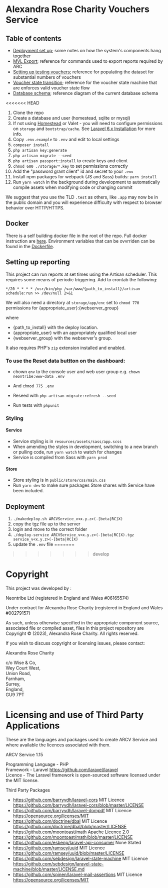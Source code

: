 # Alexandra Rose Charity Vouchers Service

## Table of contents

 * [Deployment set up](./DEPLOYMENT.md); some notes on how the system's components hang together
 * [MVL Export](./MVL-EXPORT.md); reference for commands used to export reports required by ARC
 * [Setting up testing vouchers](./TEST_VOUCHERS.md); reference for populating the dataset for substantial numbers of vouchers
 * [Voucher state transition](./VOUCHER_STATE_TRANSITIONS.md); reference for the voucher state machine that are enforces valid voucher state flow
 * [Database schema](./DATABASE_SCHEMA.md); reference diagram of the current database schema

<<<<<<< HEAD
1. Clone the repo
2. Create a database and user (homestead, sqlite or mysql)
3. If not using [Homestead](https://laravel.com/docs/6.x/homestead) or Valet - you will need to configure permissions on `storage` and `bootstrap/cache`. See [Laravel 6.x Installation](https://laravel.com/docs/6.x) for more info.
4. Copy `.env.example` to `.env` and edit to local settings
5. `composer install`
6. `php artisan key:generate`
7. `php artisan migrate --seed`
8. `php artisan passport:install` to create keys and client
9. `chmod 600 ./storage/*.key` to set permissions correctly
10. Add the "password grant client" id and secret to your `.env`
11. Install npm packages for webpack (JS and Sass) builds: `yarn install`
12. Run `yarn watch` in the background during development to automatically compile assets when modifying code or changing commit

We suggest that you use the TLD `.test` as others, like `.app` may now be in the public domain and you will experience difficulty with respect to browser behavior over HTTP/HTTPS.

## Docker

There is a self building docker file in the root of the repo. Full docker instruction are [here](DOCKER.md). Environment variables that can be ovvrriden can be found in the [Dockerfile](Dockerfile). 

## Setting up reporting

This project can run reports at set times using the Artisan scheduler. This requires some means of periodic triggering. Add to crontab the following:

`*/20 * * * * /usr/bin/php /var/www/{path_to_install}/artisan schedule:run >> /dev/null 2>&1`

We will also need a directory at `storage/app/enc` set to `chmod 770` permissions for {appropriate_user}:{webserver_group}

where

- {path_to_install} with the deploy location.
- {appropriate_user} with an appropriately qualified local user
- {webserver_group} with the webserver's group.

It also requires PHP's `zip` extension installed and enabled.

### To use the Reset data buttton on the dashboard:
 - chown `env` to the console user and web user group e.g. `chown neontribe:www-data .env`
 - And `chmod 775 .env`

 - Reseed with `php artisan migrate:refresh --seed`
 - Run tests with `phpunit`

### Styling

#### Service

- Service styling is in `resources/assets/sass/app.scss`
- When amending the styles in development, switching to a new branch or pulling code, run `yarn watch` to watch for changes
- Service is compiled from Sass with `yarn prod`
#### Store
- Store styling is in `public/store/css/main.css`
- Run `yarn dev` to make sure packages Store shares with Service have been included.

## Deployment

1. `./makedeploy.sh ARCVService_v<x.y.z>(-[beta|RC]X)`
2. copy the tgz file up to the server
3. login and move to the correct folder
4. `./deploy-service ARCVService_v<x.y.z>(-[beta|RC]X).tgz service_v<x.y.z>(-[beta|RC]X)`
5. update the `.env` file
=======
>>>>>>> develop

# Copyright
This project was developed by :

Neontribe Ltd (registered in England and Wales #06165574)

Under contract for Alexandra Rose Charity (registered in England and Wales #00279157)

As such, unless otherwise specified in the appropriate component source, associated file or compiled asset, files in this project repository are Copyright &copy; (2023), Alexandra Rose Charity. All rights reserved.

If you wish to discuss copyright or licensing issues, please contact:

Alexandra Rose Charity

c/o Wise & Co,\
Wey Court West,\
Union Road,\
Farnham,\
Surrey,\
England,\
GU9 7PT

# Licensing and use of Third Party Applications
These are the languages and packages used to create ARCV Service and where available the licences associated with them.

ARCV Service 1.15

Programming Language - PHP\
Framework - Laravel https://github.com/laravel/laravel \
Licence - The Laravel framework is open-sourced software licensed under the MIT license.

Third Party Packages
- https://github.com/barryvdh/laravel-cors MIT Licence https://github.com/barryvdh/laravel-cors/blob/master/LICENSE
- https://github.com/barryvdh/laravel-dompdf MIT Licence https://opensource.org/licenses/MIT
- https://github.com/doctrine/dbal MIT Licence https://github.com/doctrine/dbal/blob/master/LICENSE
- https://github.com/moontoast/math Apache Licence 2.0 https://github.com/moontoast/math/blob/master/LICENSE
- https://github.com/esbenp/laravel-api-consumer None Stated
- https://github.com/ramsey/uuid MIT Licence https://github.com/ramsey/uuid/blob/master/LICENSE
- https://github.com/sebdesign/laravel-state-machine MIT Licence https://github.com/sebdesign/laravel-state-machine/blob/master/LICENSE.md
- https://github.com/spinen/laravel-mail-assertions MIT Licence https://opensource.org/licenses/MIT
